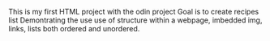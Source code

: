 This is my first HTML project with the odin project 
Goal is to create recipes list 
Demontrating the use use of structure within a webpage, imbedded img, links, lists both ordered and unordered. 

